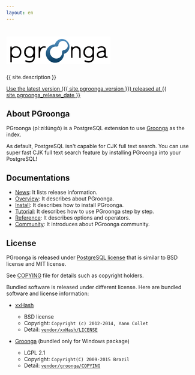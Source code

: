 ```yaml
---
layout: en
---
```

<div class="jumbotron">
  <h1>
    <img alt="{{ site.title }}"
         title="{{ site.title }}"
         src="/images/pgroonga-logo.png">
  </h1>
  <p>{{ site.description }}</p>
  <p>
    <a href="/install/"
       class="btn btn-primary btn-lg"
       role="button">Use the latest version ({{ site.pgroonga_version }})
                     released at {{ site.pgroonga_release_date }}</a>
  </p>
</div>

## About PGroonga

PGroonga (píːzí:lúnɡά) is a PostgreSQL extension to use [Groonga](http://groonga.org/) as the index.

As default, PostgreSQL isn't capable for CJK full text search. You can use super fast CJK full text search feature by installing PGroonga into your PostgreSQL!

## Documentations

  * [News](news/): It lists release information.
  * [Overview](overview/): It describes about PGroonga.
  * [Install](install/): It describes how to install PGroonga.
  * [Tutorial](tutorial/): It describes how to use PGroonga step by step.
  * [Reference](reference/): It describes options and operators.
  * [Community](community/): It introduces about PGroonga community.

## License

PGroonga is released under [PostgreSQL license](http://opensource.org/licenses/postgresql) that is similar to BSD license and MIT license.

See [COPYING](https://github.com/pgroonga/pgroonga/blob/master/COPYING) file for details such as copyright holders.

Bundled software is released under different license. Here are bundled software and license information:

  * [xxHash](https://github.com/Cyan4973/xxHash)
    * BSD license
    * Copyright: `Copyright (c) 2012-2014, Yann Collet`
    * Detail: [`vendor/xxHash/LICENSE`](https://github.com/Cyan4973/xxHash/blob/master/LICENSE)

  * [Groonga](http://groonga.org/) (bundled only for Windows package)
    * LGPL 2.1
    * Copyright: `Copyright(C) 2009-2015 Brazil`
    * Detail: [`vendor/groonga/COPYING`](https://github.com/groonga/groonga/blob/master/COPYING)

